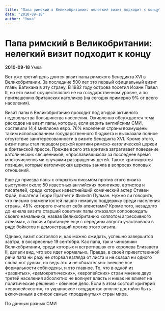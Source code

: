 ```yaml
---
title: "Папа римский в Великобритании: нелегкий визит подходит к концу"
date: "2010-09-18"
author: "Умка"
---
```


# Папа римский в Великобритании: нелегкий визит подходит к концу

**2010-09-18** Умка

Вот уже третий день длится визит папы римского Бенедикта XVI в Великобритании. За последние 500 лет это первый официальный визит главы Ватикана в эту страну. В 1982 году острова посетил Иоанн Павел II, но его визит осуществлялся не на государственном уровне, а по приглашению британских католиков (на сегодня примерно 9% от всего населения).

Визит папы в Великобританию проходит под эгидой активного недовольства большинства населения. Оживленно обсуждается тема расходов на визит папы, которые, если верить английским СМИ, составили 14,4 миллиона евро. 76% населения страны возмущены таким использованием государственного бюджета и высказали полное отсутствие заинтересованности в визите Бенедикта XVI. Кроме этого, визит папы стал поводом резкой критики римско-католической церкви в британской прессе. Прежде всего эта критика затрагивает поведение католических священников, «прославившихся» за последнее время многочисленными случаями развращения детей. Также критикуются позиции, которые католическая церковь заняла в вопросах половых отношений.

Еще до приезда папы с открытым письмом против этого визита выступили около 50 известных английских политиков, артистов и писателей, среди которых известнейший комический актер Стивен Фрай, писатели Терри Пратчет и Филипп Пулман. Нужно ли говорить, что письмо знаменитостей нашло немалую поддержку среди населения страны, 45% которого считают себя атеистами? Кроме того, незадолго до начала визита старший советник папы отказался сопровождать своего начальника, назвав Великобританию «оплотом агрессивного атеизма», а тысячи британцев еще с середины августа участвовали в ряде бойкотов и демонстраций против этого визита.

Однако, визит состоялся и, как можно ожидать, успешно завершится завтра, в воскресенье 19 сентября. Как папа, так и чиновники Великобритании, среди которых и встретившая его королева Елизавета II, делали вид, что все идет нормально. Правда, в своей приветственной речи папа ни разу не оторвал взгляда от листа и не сказал ни одного слова «от души», но ведь это и не обязательно: внешне все формальности соблюдены, и это главное. То, что в одной из «развитых», «демократических», «европейских» стран мнение двух третей населения абсолютно не волнует власть и никак не влияет на политические решения - обычное дело. Если в этом состоит критерий «европейскости», то украинское государство вполне достойно быть включенным в список самых «продвинутых» стран мира.

По данным разных СМИ
